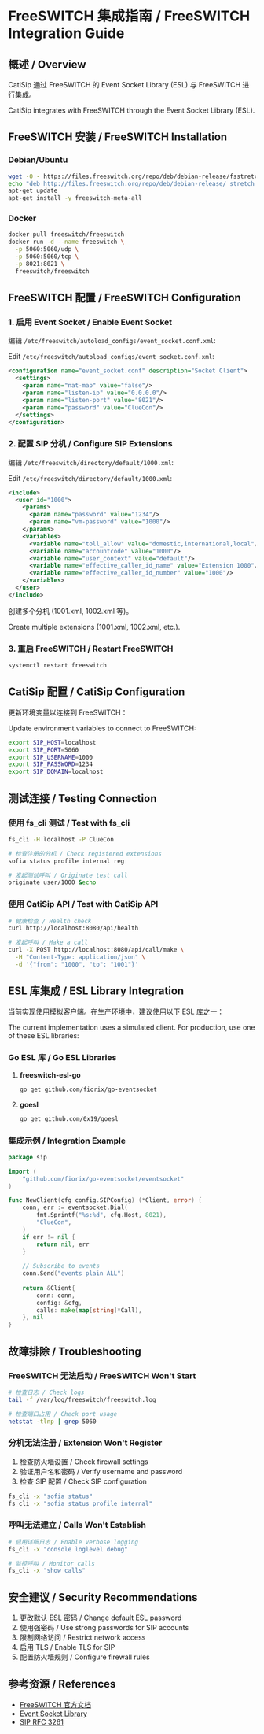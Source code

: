# FreeSWITCH 集成指南 / FreeSWITCH Integration Guide

## 概述 / Overview

CatiSip 通过 FreeSWITCH 的 Event Socket Library (ESL) 与 FreeSWITCH 进行集成。

CatiSip integrates with FreeSWITCH through the Event Socket Library (ESL).

## FreeSWITCH 安装 / FreeSWITCH Installation

### Debian/Ubuntu

```bash
wget -O - https://files.freeswitch.org/repo/deb/debian-release/fsstretch-archive-keyring.asc | apt-key add -
echo "deb http://files.freeswitch.org/repo/deb/debian-release/ stretch main" > /etc/apt/sources.list.d/freeswitch.list
apt-get update
apt-get install -y freeswitch-meta-all
```

### Docker

```bash
docker pull freeswitch/freeswitch
docker run -d --name freeswitch \
  -p 5060:5060/udp \
  -p 5060:5060/tcp \
  -p 8021:8021 \
  freeswitch/freeswitch
```

## FreeSWITCH 配置 / FreeSWITCH Configuration

### 1. 启用 Event Socket / Enable Event Socket

编辑 `/etc/freeswitch/autoload_configs/event_socket.conf.xml`:

Edit `/etc/freeswitch/autoload_configs/event_socket.conf.xml`:

```xml
<configuration name="event_socket.conf" description="Socket Client">
  <settings>
    <param name="nat-map" value="false"/>
    <param name="listen-ip" value="0.0.0.0"/>
    <param name="listen-port" value="8021"/>
    <param name="password" value="ClueCon"/>
  </settings>
</configuration>
```

### 2. 配置 SIP 分机 / Configure SIP Extensions

编辑 `/etc/freeswitch/directory/default/1000.xml`:

Edit `/etc/freeswitch/directory/default/1000.xml`:

```xml
<include>
  <user id="1000">
    <params>
      <param name="password" value="1234"/>
      <param name="vm-password" value="1000"/>
    </params>
    <variables>
      <variable name="toll_allow" value="domestic,international,local"/>
      <variable name="accountcode" value="1000"/>
      <variable name="user_context" value="default"/>
      <variable name="effective_caller_id_name" value="Extension 1000"/>
      <variable name="effective_caller_id_number" value="1000"/>
    </variables>
  </user>
</include>
```

创建多个分机 (1001.xml, 1002.xml 等)。

Create multiple extensions (1001.xml, 1002.xml, etc.).

### 3. 重启 FreeSWITCH / Restart FreeSWITCH

```bash
systemctl restart freeswitch
```

## CatiSip 配置 / CatiSip Configuration

更新环境变量以连接到 FreeSWITCH：

Update environment variables to connect to FreeSWITCH:

```bash
export SIP_HOST=localhost
export SIP_PORT=5060
export SIP_USERNAME=1000
export SIP_PASSWORD=1234
export SIP_DOMAIN=localhost
```

## 测试连接 / Testing Connection

### 使用 fs_cli 测试 / Test with fs_cli

```bash
fs_cli -H localhost -P ClueCon

# 检查注册的分机 / Check registered extensions
sofia status profile internal reg

# 发起测试呼叫 / Originate test call
originate user/1000 &echo
```

### 使用 CatiSip API / Test with CatiSip API

```bash
# 健康检查 / Health check
curl http://localhost:8080/api/health

# 发起呼叫 / Make a call
curl -X POST http://localhost:8080/api/call/make \
  -H "Content-Type: application/json" \
  -d '{"from": "1000", "to": "1001"}'
```

## ESL 库集成 / ESL Library Integration

当前实现使用模拟客户端。在生产环境中，建议使用以下 ESL 库之一：

The current implementation uses a simulated client. For production, use one of these ESL libraries:

### Go ESL 库 / Go ESL Libraries

1. **freeswitch-esl-go**
   ```bash
   go get github.com/fiorix/go-eventsocket
   ```

2. **goesl**
   ```bash
   go get github.com/0x19/goesl
   ```

### 集成示例 / Integration Example

```go
package sip

import (
    "github.com/fiorix/go-eventsocket/eventsocket"
)

func NewClient(cfg config.SIPConfig) (*Client, error) {
    conn, err := eventsocket.Dial(
        fmt.Sprintf("%s:%d", cfg.Host, 8021),
        "ClueCon",
    )
    if err != nil {
        return nil, err
    }
    
    // Subscribe to events
    conn.Send("events plain ALL")
    
    return &Client{
        conn: conn,
        config: &cfg,
        calls: make(map[string]*Call),
    }, nil
}
```

## 故障排除 / Troubleshooting

### FreeSWITCH 无法启动 / FreeSWITCH Won't Start

```bash
# 检查日志 / Check logs
tail -f /var/log/freeswitch/freeswitch.log

# 检查端口占用 / Check port usage
netstat -tlnp | grep 5060
```

### 分机无法注册 / Extension Won't Register

1. 检查防火墙设置 / Check firewall settings
2. 验证用户名和密码 / Verify username and password
3. 检查 SIP 配置 / Check SIP configuration

```bash
fs_cli -x "sofia status"
fs_cli -x "sofia status profile internal"
```

### 呼叫无法建立 / Calls Won't Establish

```bash
# 启用详细日志 / Enable verbose logging
fs_cli -x "console loglevel debug"

# 监控呼叫 / Monitor calls
fs_cli -x "show calls"
```

## 安全建议 / Security Recommendations

1. 更改默认 ESL 密码 / Change default ESL password
2. 使用强密码 / Use strong passwords for SIP accounts
3. 限制网络访问 / Restrict network access
4. 启用 TLS / Enable TLS for SIP
5. 配置防火墙规则 / Configure firewall rules

## 参考资源 / References

- [FreeSWITCH 官方文档](https://freeswitch.org/confluence/)
- [Event Socket Library](https://freeswitch.org/confluence/display/FREESWITCH/Event+Socket+Library)
- [SIP RFC 3261](https://tools.ietf.org/html/rfc3261)
